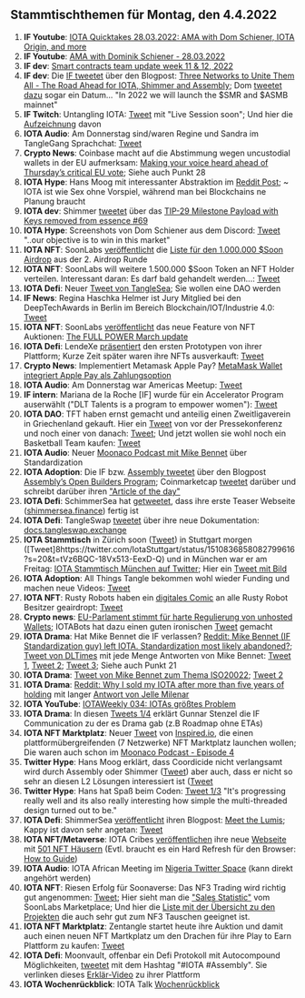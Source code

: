 ## Stammtischthemen für Montag, den 4.4.2022

1. **IF Youtube**: [IOTA Quicktakes 28.03.2022: AMA with Dom Schiener, IOTA Origin, and more](https://www.youtube.com/watch?v=W4WLp3ZaCYk)
2. **IF Youtube**: [AMA with Dominik Schiener - 28.03.2022](https://www.youtube.com/watch?v=yuiCrwDFV7Q&t=1s)
3. **IF dev**: [Smart contracts team update week 11 & 12, 2022](https://github.com/iotaledger/engineering-updates/discussions/22)
4. **IF dev**: Die [IF tweetet](https://twitter.com/iota/status/1508791118787457024?s=20&t=EEVHy4CdUs4cHgj0vmVLxw) über den Blogpost: [Three Networks to Unite Them All - The Road Ahead for IOTA, Shimmer and Assembly](https://blog.iota.org/three-networks-to-unite-them-all/); Dom [tweetet dazu](https://twitter.com/DomSchiener/status/1508821143729364999?s=20&t=EEVHy4CdUs4cHgj0vmVLxw) sogar ein Datum... "In 2022 we will launch the $SMR and $ASMB mainnet"
5. **IF Twitch**: Untangling IOTA: [Tweet](https://twitter.com/iota/status/1508806306932609026?s=20&t=qsp9RdR0sYxPskJepllkjA) mit "Live Session soon"; Und hier die [Aufzeichnung](https://www.twitch.tv/videos/1441172547) davon
6. **IOTA Audio**: Am Donnerstag sind/waren Regine und Sandra im TangleGang Sprachchat: [Tweet](https://twitter.com/GangTangleTalk/status/1508804967477530626?s=20&t=dQ7DdOMqTa1hmtrnq-JQDQ)
7. **Crypto News**: Coinbase macht auf die Abstimmung wegen uncustodial wallets in der EU aufmerksam: [Making your voice heard ahead of Thursday’s critical EU vote](https://blog.coinbase.com/making-your-voice-heard-ahead-of-thursdays-critical-eu-vote-f03730e83e5c); Siehe auch Punkt 28
8. **IOTA Hype**: Hans Moog mit interessanter Abstraktion im [Reddit Post](https://www.reddit.com/r/Iota/comments/tpva7f/hans_moog_on_dlts_and_a_shared_perception_of_time/i2fp4iz/?utm_medium=android_app&utm_source=share&context=3); 
 ~ IOTA ist wie Sex ohne Vorspiel, während man bei Blockchains ne Planung braucht
9. **IOTA dev**: Shimmer [tweetet](https://twitter.com/shimmernet/status/1508828873462587395?s=20&t=EEVHy4CdUs4cHgj0vmVLxw) über das [TIP-29 Milestone Payload with Keys removed from essence #69](https://github.com/iotaledger/tips/pull/69)
10. **IOTA Hype**: Screenshots von Dom Schiener aus dem Discord: [Tweet](https://twitter.com/Vrom14286662/status/1508995744753229828?s=20&t=LKfm10fEy0ZrKKcaDfEUQA) "..our objective is to win in this market"
11. **IOTA NFT**: SoonLabs [veröffentlicht](https://twitter.com/soon_labs/status/1508925275362324483?s=20&t=LKfm10fEy0ZrKKcaDfEUQA) die [Liste für den 1.000.000 $Soon Airdrop](https://t.co/nfuZAujLaN) aus der 2. Airdrop Runde
12. **IOTA NFT**: SoonLabs will weitere 1.500.000 $Soon Token an NFT Holder verteilen. Interessant daran: Es darf bald gehandelt werden...: [Tweet](https://twitter.com/soon_labs/status/1508929744351363073?s=20&t=LKfm10fEy0ZrKKcaDfEUQA)
13. **IOTA Defi**: Neuer [Tweet von TangleSea](https://twitter.com/TangleSeaDEX/status/1509104048221429762?s=20&t=kc_uj2novAiypzu_58J9ZQ); Sie wollen eine DAO werden
14. **IF News**: Regina Haschka Helmer ist Jury Mitglied bei den DeepTechAwards in Berlin im Bereich Blockchain/IOT/Industrie 4.0: [Tweet](https://twitter.com/iota/status/1509080587755298819?s=20&t=emK5imyOTGo3qwzZVL6k7Q)
15. **IOTA NFT**: SoonLabs [veröffentlicht](https://twitter.com/soon_labs/status/1509169071597662210?s=20&t=hvjUt8uNvQmDFRWKQ4TMxw) das neue Feature von NFT Auktionen: [The FULL POWER March update](https://soonlabs.medium.com/the-full-power-march-update-93593f433cf1)
16. **IOTA Defi**: LendeXe [präsentiert](https://twitter.com/LendeXeFinance/status/1509184067371155463?s=20&t=hvjUt8uNvQmDFRWKQ4TMxw) den ersten Prototypen von ihrer Plattform; Kurze Zeit später waren ihre NFTs ausverkauft: [Tweet](https://twitter.com/LendeXeFinance/status/1509429970036301825?s=20&t=Hr5Gt6dpHAdipoctUQ9bEg)
17. **Crypto News**: Implementiert Metamask Apple Pay? [MetaMask Wallet integriert Apple Pay als Zahlungsoption](https://www.btc-echo.de/schlagzeilen/krypto-auf-dem-iphone-metamask-wallet-integriert-apple-pay-138009/)
18. **IOTA Audio**: Am Donnerstag war Americas Meetup: [Tweet](https://twitter.com/gregmart/status/1508893741146570752?s=20&t=ZElkoqe6P2SmgpttLK-ABA)
19. **IF intern**: Mariana de la Roche [IF] wurde für ein Accelerator Program auserwählt ("DLT Talents is a program to empower women"): [Tweet](https://twitter.com/Marydlrw/status/1509128330993352706?s=20&t=ZElkoqe6P2SmgpttLK-ABA)
20. **IOTA DAO**: TFT haben ernst gemacht und anteilig einen Zweitligaverein in Griechenland gekauft. Hier ein [Tweet](https://twitter.com/TheFansTogether/status/1509178110817755136?s=20&t=nVpnwFj81lXbyBeAY3igPA) von vor der Pressekonferenz und noch einer von danach: [Tweet](https://twitter.com/TheFansTogether/status/1509488290126307330?s=20&t=Hr5Gt6dpHAdipoctUQ9bEg); Und jetzt wollen sie wohl noch ein Basketball Team kaufen: [Tweet](https://twitter.com/TheFansTogether/status/1509917273896759300?s=20&t=RbhJs_9D7SSildXYypiHpg)
21. **IOTA Audio**: Neuer [Moonaco Podcast mit Mike Bennet](https://open.spotify.com/episode/4dxEpevsxTRFqUBz2sve6N) über Standardization
22. **IOTA Adoption**: Die IF bzw. [Assembly tweetet](https://twitter.com/assembly_net/status/1509516039809376260?s=20&t=Hr5Gt6dpHAdipoctUQ9bEg) über den Blogpost [Assembly’s Open Builders Program](https://blog.assembly.sc/introducing-touchpoint/); Coinmarketcap [tweetet](https://twitter.com/CoinMarketCap/status/1509693494532608033?s=20&t=Hr5Gt6dpHAdipoctUQ9bEg) darüber und schreibt darüber ihren ["Article of the day"](https://coinmarketcap.com/alexandria/signals/25592) 
23. **IOTA Defi**: SchimmerSea hat [getweetet](https://twitter.com/ShimmerSeaDEX/status/1509425264740093962?s=20&t=Hr5Gt6dpHAdipoctUQ9bEg), dass ihre erste Teaser Webseite ([shimmersea.finance](https://shimmersea.finance/)) fertig ist
24. **IOTA Defi**: TangleSwap [tweetet](https://twitter.com/TangleSwapE/status/1509612917574242305) über ihre neue Dokumentation: [docs.tangleswap.exchange](https://docs.tangleswap.exchange/)
25. **IOTA Stammtisch** in Zürich soon ([Tweet](https://twitter.com/IotaZurich/status/1509466649660997635)) in Stuttgart morgen ([Tweet]8https://twitter.com/IotaStuttgart/status/1510836858082799616?s=20&t=tVz6BQC-18Vx513-EexD-Q) und in München war er am Freitag: [IOTA Stammtisch München auf Twitter](https://twitter.com/IotaMunchen); Hier ein [Tweet mit Bild](https://twitter.com/IotaMunchen/status/1510230751052185608?s=20&t=XXJUE5c9-DVdpFx0D3Snyw)
26. **IOTA Adoption**: All Things Tangle bekommen wohl wieder Funding und machen neue Videos: [Tweet](https://twitter.com/allthingstangle/status/1509681626501976070?s=20&t=Hr5Gt6dpHAdipoctUQ9bEg)
27. **IOTA NFT**: Rusty Robots haben ein [digitales Comic](https://rustyrobot.io/dashboard/comics) an alle Rusty Robot Besitzer geairdropt: [Tweet](https://twitter.com/RustyRobotCC/status/1509588699683729419?s=20&t=Hr5Gt6dpHAdipoctUQ9bEg)
28. **Crypto news**: [EU-Parlament stimmt für harte Regulierung von unhosted Wallets](https://www.btc-echo.de/news/defi-todesstoss-eu-parlament-regulierung-unhosted-wallets-138148/); IOTABots hat dazu einen guten ironischen [Tweet](https://twitter.com/iotabots/status/1510179854343356421?s=20&t=XXJUE5c9-DVdpFx0D3Snyw) gemacht
29. **IOTA Drama**: Hat Mike Bennet die IF verlassen? [Reddit: Mike Bennet (IF Standardization guy) left IOTA. Standardization most likely abandoned?](https://www.reddit.com/r/Iota/comments/tu1rrp/mike_bennet_if_standardization_guy_left_iota/?utm_source=ifttt); [Tweet von DLTimes](https://twitter.com/TheDLTimes/status/1510178062557761536?s=20&t=kuhj2lcs7oFe1CVY0dOGtw) mit jede Menge Antworten von Mike Bennet: [Tweet 1](https://twitter.com/MikeHypercube/status/1510294702469398535?s=20&t=kuhj2lcs7oFe1CVY0dOGtw), [Tweet 2](https://twitter.com/MikeHypercube/status/1510066898280583173?s=20&t=kuhj2lcs7oFe1CVY0dOGtw); [Tweet 3](https://twitter.com/MikeHypercube/status/1510300456274305032?s=20&t=kuhj2lcs7oFe1CVY0dOGtw); Siehe auch Punkt 21
30. **IOTA Drama**: [Tweet von Mike Bennet zum Thema ISO20022](https://twitter.com/MikeHypercube/status/1508831022477103110?s=20&t=kuhj2lcs7oFe1CVY0dOGtw); [Tweet 2](https://twitter.com/MikeHypercube/status/1510067163222192133?s=20&t=kuhj2lcs7oFe1CVY0dOGtw)
31. **IOTA Drama**: [Reddit: Why I sold my IOTA after more than five years of holding](https://www.reddit.com/r/IOTAmarkets/comments/tufi3a/why_i_sold_my_iota_after_more_than_five_years_of/?utm_source=share&utm_medium=ios_app&utm_name=iossmf) mit langer [Antwort von Jelle Milenar](https://www.reddit.com/r/IOTAmarkets/comments/tufi3a/comment/i33ftz3/?utm_source=share&utm_medium=web2x&context=3)
32. **IOTA YouTube**: [IOTAWeekly 034: IOTAs größtes Problem](https://www.youtube.com/watch?v=-dduDpzsBiE)
33. **IOTA Drama**: In diesen [Tweets 1/4](https://twitter.com/Gunnar_Stenzel/status/1510388461060169734?s=20&t=AwlNNUIxOcbDxxiZO7wVLw) erklärt Gunnar Stenzel die IF Communication zu der es Drama gab (z.B Roadmap ohne ETAs)
34. **IOTA NFT Marktplatz**: Neuer [Tweet](https://twitter.com/inspyrdNFT/status/1510275678234628118?s=20&t=AwlNNUIxOcbDxxiZO7wVLw) von [Inspired.io](https://inspyrd.io/), die einen plattformübergreifenden (7 Netzwerke) NFT Marktplatz launchen wollen; Die waren auch schon im [Moonaco Podcast - Episode 4](https://open.spotify.com/episode/79WZsRIdfMfNunsMsXMt1n)
35. **Twitter Hype**: Hans Moog erklärt, dass Coordicide nicht verlangsamt wird durch Assembly oder Shimmer ([Tweet](https://twitter.com/hus_qy/status/1510629527885602825?s=20&t=AwlNNUIxOcbDxxiZO7wVLw)) aber auch, dass er nicht so sehr an diesen L2 Lösungen interessiert ist ([Tweet](https://twitter.com/hus_qy/status/1510546555769610242?s=20&t=AwlNNUIxOcbDxxiZO7wVLw)
36. **Twitter Hype**: Hans hat Spaß beim Coden: [Tweet 1/3](https://twitter.com/hus_qy/status/1510684826965266446?s=20&t=AwlNNUIxOcbDxxiZO7wVLw) "It's progressing really well and its also really interesting how simple the multi-threaded design turned out to be."
37. **IOTA Defi**: ShimmerSea [veröffentlicht](https://twitter.com/ShimmerSeaDEX/status/1510679589416230924?s=20&t=AwlNNUIxOcbDxxiZO7wVLw) ihren Blogpost: [Meet the Lumis](https://medium.com/@shimmerseadefi/meet-the-lumis-614dd9106c70); Kappy ist davon sehr angetan: [Tweet](https://twitter.com/Rob_Daykin/status/1510686789073313799?s=20&t=AwlNNUIxOcbDxxiZO7wVLw)
38. **IOTA NFT/Metaverse**: IOTA Cribes [veröffentlichen](https://twitter.com/iotacribs/status/1510682152215662599?s=20&t=AwlNNUIxOcbDxxiZO7wVLw) ihre neue [Webseite](https://iotacribs.io/) mit [501 NFT Häusern](https://iotacribs.io/cribs) (Evtl. braucht es ein Hard Refresh für den Browser: [How to Guide](https://www.documate.org/resources/what-is-a-hard-refresh-how-to-do-a-hard-refresh-in-any-browser))
39. **IOTA Audio**: IOTA African Meeting im [Nigeria Twitter Space](https://twitter.com/IotaNigeria/status/1510630238417469444?s=20&t=AwlNNUIxOcbDxxiZO7wVLw) (kann direkt angehört werden)
40. **IOTA NFT**: Riesen Erfolg für Soonaverse: Das NF3 Trading wird richtig gut angenommen: [Tweet](https://twitter.com/soon_labs/status/1510488618724257794?s=20&t=AwlNNUIxOcbDxxiZO7wVLw); Hier sieht man die ["Sales Statistic"](https://datastudio.google.com/u/0/reporting/259acc9b-a746-4e0b-9685-dd702cf1df64/page/p_3ywcl74btc) vom SoonLabs Marketplace; Und hier die [Liste mit der Übersicht zu den Projekten](https://datastudio.google.com/u/0/reporting/259acc9b-a746-4e0b-9685-dd702cf1df64/page/NkwnC) die auch sehr gut zum NF3 Tauschen geeignet ist. 
41. **IOTA NFT Marktplatz**: Zentangle startet heute ihre Auktion und damit auch einen neuen NFT Martkplatz um den Drachen für ihre Play to Earn Plattform zu kaufen: [Tweet](https://twitter.com/zentangle_io/status/1510848103322046465?s=20&t=Wjpv4ZfKXeBQDE1Y9DSwdA)
42. **IOTA Defi**: Moonvault, offenbar ein Defi Protokoll mit Autocompound Möglichkeiten, [tweetet](https://twitter.com/Moon_Vault_News/status/1510895886032846854?s=20&t=tVz6BQC-18Vx513-EexD-Q) mit dem Hashtag "#IOTA #Assembly". Sie verlinken dieses [Erklär-Video](https://www.youtube.com/watch?v=mIAbBivCpm8&feature=youtu.be) zu ihrer Plattform
43. **IOTA Wochenrückblick**: IOTA Talk [Wochenrückblick](https://www.iota-talk.com/index.php?article/172-wochenr%C3%BCckblick-vom-27-m%C3%A4rz-bis-2-april-2022/)
